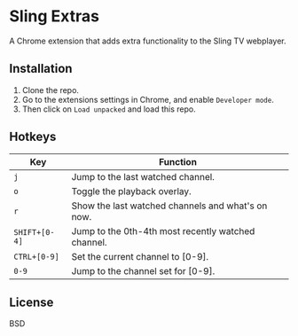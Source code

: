 Sling Extras
===

A Chrome extension that adds extra functionality to the Sling TV webplayer.

Installation
-----

1. Clone the repo.
2. Go to the extensions settings in Chrome, and enable `Developer mode`.
3. Then click on `Load unpacked` and load this repo.

Hotkeys
-----

Key | Function
----|---------
`j` | Jump to the last watched channel.
`o` | Toggle the playback overlay.
`r` | Show the last watched channels and what's on now.
`SHIFT+[0-4]` | Jump to the 0th-4th most recently watched channel.
`CTRL+[0-9]` | Set the current channel to [0-9].
`0-9` | Jump to the channel set for [0-9].

License
-----

BSD
